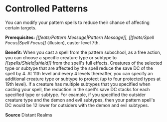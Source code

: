 ﻿---
cssclass: [feats]

---
# Controlled Patterns

You can modify your pattern spells to reduce their chance of affecting certain targets.

**Prerequisites:** _[[feats/Pattern Message|Pattern Message]]_, _[[feats/Spell Focus|Spell Focus]]_ (illusion), caster level 7th.

**Benefit:** When you cast a spell from the pattern subschool, as a free action, you can choose a specific creature type or subtype to _[[spells/Shield|shield]]_ from the spell's full effects. Creatures of the selected type or subtype that are affected by the spell reduce the save DC of the spell by 4. At 11th level and every 4 levels thereafter, you can specify an additional creature type or subtype to protect (up to four protected types at 19th level). If a creature has multiple subtypes that you specified when casting your spell, the reduction in the spell's save DC stacks for each specified type or subtype. For example, if you specified the outsider creature type and the demon and evil subtypes, then your pattern spell's DC would be 12 lower for outsiders with the demon and evil subtypes.

**Source** Distant Realms